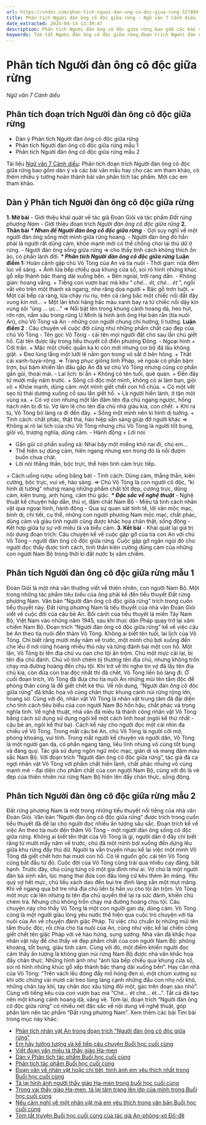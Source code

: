 ```yaml
---
url: https://vndoc.com/phan-tich-nguoi-dan-ong-co-doc-giua-rung-327894
title: Phân tích Người đàn ông cô độc giữa rừng - Ngữ văn 7 Cánh diều - VnDoc.com
date_extracted: 2025-04-14 13:39:47
description: Phân tích Người đàn ông cô độc giữa rừng bao gồm các bài văn mẫu hay cho các em tham khảo, có thêm nhiều ý tưởng xây dựng bài viết hoàn chỉnh.
keywords: Tóm tắt Người đàn ông cô độc giữa rừng,đoạn trích Người đàn ông cô độc giữa rừng,Soạn bài Người đàn ông cô độc giữa rừng,ngữ văn lớp 7 cánh diều,soạn văn 7,soạn văn 7 cánh diều,Người đàn ông cô độc giữa rừng,ngữ văn 7,văn mẫu lớp 7,ngu van 7,phân tích Người đàn ông cô độc giữa rừng,phân tích văn bản Người đàn ông cô độc giữa rừng
---
```


# Phân tích Người đàn ông cô độc giữa rừng
 _Ngữ văn 7 Cánh diều_
## Phân tích đoạn trích Người đàn ông cô độc giữa rừng
  * Dàn ý Phân tích Người đàn ông cô độc giữa rừng
  * Phân tích Người đàn ông cô độc giữa rừng mẫu 1
  * Phân tích Người đàn ông cô độc giữa rừng mẫu 2

Tài liệu [Ngữ văn 7 Cánh diều](<https://vndoc.com/ngu-van-7-tap-1-cd>): Phân tích đoạn trích Người đàn ông cô độc giữa rừng bao gồm dàn ý và các bài văn mẫu hay cho các em tham khảo, có thêm nhiều ý tưởng hoàn thành bài văn phân tích tác phẩm. Mời các em tham khảo.
## Dàn ý Phân tích Người đàn ông cô độc giữa rừng
**1\. Mở bài**
\- Giới thiệu khái quát về tác giả Đoàn Giỏi và tác phẩm _Đất rừng phương Nam_
\- Giới thiệu đoạn trích _Người đàn ông cô độc giữa rừng_
**2\. Thân bài**
 _**\* Nhan đề Người đàn ông cô độc giữa rừng**_
\- Gợi suy nghĩ về một người đàn ông sống một mình giữa rừng hoang.
\- Người đàn ông đó hẳn phải là người rất dũng cảm, khỏe mạnh mới có thể chống chọi lại thú dữ ở rừng.
\- Người đàn ông sống giữa rừng => cho thấy tính cách không thích ồn ào, có phần lánh đời.
_**\* Phân tích Người đàn ông cô độc giữa rừng**_
**Luận điểm 1:** Hoàn cảnh gặp chú Võ Tòng của An và tía nuôi
\- Thời gian: nửa đêm lúc về sáng.
\+ Ánh lửa bếp chiếu qua khung cửa sổ, soi rõ hình những khúc gỗ xếp thành bậc thang dài xuống bến.
\+ Bên ngoài, trời rạng dần.
\- Không gian: hoang vắng.
\+ Tiếng con vượn bạc má kêu “ _ché… ét, ché… ét_ ”, ngồi vắt vẻo trên một thanh xà ngang, nhe răng dọa người
\+ Bậc gỗ trơn tuột.
\+ Một cái bếp cà ràng, lửa cháy riu riu, trên cà ràng bắc một chiếc nồi đất đậy vung kín mít…
\+ Một làn khói hăng hắc màu xanh bay ra từ chiếc nồi dậy kín vung sôi “ùng … ục…”
=> Nổi bật lên trong khung cảnh hoang dã, heo hút, rờn rợn, nằm sâu trong rừng U Minh là hình ảnh ông Hai bán rắn \(tía nuôi An\), chú Võ Tòng và An - những con người chung chí hướng, lí tưởng.
**Luận điểm 2** : Câu chuyện về cuộc đời cũng như những phẩm chất cao đẹp của chú Võ Tòng
\- Tên gọi: Võ Tòng - cái tên mọi người đặt cho sau lần chú giết hổ. Cái tên được lấy trong tiểu thuyết cổ điển phương Đông.
\- Ngoại hình
\+ Cởi trần.
\+ Mặc một chiếc quần ka ki còn mới nhưng coi bộ đã lâu không giặt.
\+ Đeo lủng lẳng một lưỡi lê nằm gọn trong vỏ sắt ở bên hông.
\+ Thắt cái xanh-tuya-rông.
=> Trang phục giống lính Pháp, vẻ ngoài có phần bặm trợn, bụi bặm khiến lần đầu gặp An đã sợ chú Võ Tòng nhưng cũng có phần gần gũi, thoải mái.
\- Lai lịch: bí ẩn
\+ Không có tên tuổi, quê quán.
\+ Đến đây từ mười mấy năm trước.
\+ Sống cô độc một mình, không có ai làm bạn, giỏi võ
\+ Khỏe mạnh, dũng cảm: một mình giết chết con hổ chúa.
\+ Có một vết sẹo từ thái dương xuống cổ sau lần giết hổ.
\+ Là người hiền lành, ở tận một vùng xa.
\+ Có vợ con nhưng một lần đâm tên địa chủ ngang ngược, hống hách nên bị đi tù. Vợ làm lẽ cho tên địa chủ nhà giàu kia, con chết.
\+ Khi ra tù, Võ Tòng bỏ làng ra đi đến đây.
\+ Sống một mình nên kì hình dị tướng.
\+ Tính cách: chất phác, thật thà, hào hiệp sẵn sàng giúp đỡ người khác
=> Không ai rõ lai lịch của chú Võ Tòng nhưng chú Võ Tòng là người tốt bụng, giỏi võ, trượng nghĩa, dũng cảm.
\- Hành động
\+ Lời nói:
  * Gần gũi có phần suồng sã: Nhai bậy một miếng khô nai đi, chú em…
  * Thể hiện sự dũng cảm, hiên ngang nhưng xen trong đó là nỗi đượm buồn chua chát.
  * Lời nói thẳng thắn, bộc trực, thể hiện tình cảm trực tiếp.

\+ Cách uống rượu: uống bằng bát
\- Tính cách: Dũng cảm, thẳng thắn, kiên cường, bộc trực, vui vẻ, hào sảng.
=> Chú Võ Tòng là con người cô độc, “kì hình dị tướng” nhưng mang những phẩm chất tốt đẹp, cương trực, dũng cảm, kiên trung, anh hùng, căm thù giặc.
_**\* Đặc sắc về nghệ thuật**_
\- Nghệ thuật kể chuyện hấp dẫn, thú vị, đậm chất Nam Bộ
\- Miêu tả tính cách nhân vật qua ngoại hình, hành động
\- Qua sự quan sát tinh tế, lời văn mộc mạc, bình dị, chi tiết, cụ thể, những con người phương Nam mộc mạc, chất phác, dũng cảm và giàu tình người cũng được khắc họa chân thật, sống động
\- Kết hợp giữa tự sự với miêu tả và biểu cảm.
**3\. Kết bài**
\- Khái quát lại giá trị nội dung đoạn trích: Câu chuyện kể về cuộc gặp gỡ của tía con An với chú Võ Tòng – người đàn ông cô độc giữa rừng. Cuộc gặp gỡ ngắn ngủi đó cho người đọc thấy được tính cách, tinh thần kiên cường dũng cảm của những con người Nam Bộ trong thời kì đất nước bị xâm chiếm.
## Phân tích Người đàn ông cô độc giữa rừng mẫu 1
Đoàn Giỏi là một nhà văn thường viết về thiên nhiên, con người Nam Bộ. Một trong những tác phẩm tiêu biểu của ông phải kể đến tiểu thuyết Đất rừng phương Nam. Văn bản “Người đàn ông cô độc giữa rừng” trích trong cuốn tiểu thuyết này.
Đất rừng phương Nam là tiểu thuyết của nhà văn Đoàn Giỏi viết về cuộc đời của cậu bé An. Bối cảnh của tiểu thuyết là miền Tây Nam Bộ, Việt Nam vào những năm 1945, sau khi thực dân Pháp quay trở lại xâm chiếm Nam Bộ. Đoạn trích “Người đàn ông cô độc giữa rừng” kể về việc cậu bé An theo tía nuôi đến thăm Võ Tòng. Không ai biết tên tuổi, lai lịch của Võ Tòng. Chỉ biết rằng mười mấy năm về trước, một mình chú bơi xuồng đến che lều ở nơi rừng hoang nhiều thú này và từng đánh bại một con hổ. Một lần, Võ Tòng bị tên địa chủ vu oan cho tội ăn trộm. Chú một mực cãi lại, bị tên địa chủ đánh. Chú vô tình chém bị thương tên địa chú, nhưng không trốn chạy mà đường hoàng đến chịu tội. Khi trở về thì nghe tin vợ đã lấy tên địa chủ kia, còn đứa con trai độc nhất thì đã chết, Võ Tòng liền bỏ làng đi. Ở cuối đoạn trích, Võ Tòng đã đưa cho tía nuôi An những mũi tên tẩm độc để phòng thân cũng là để giết chết kẻ thù.
Về nội dung, “Người đàn ông cô độc giữa rừng” đã khắc họa vô cùng chân thực khung cảnh núi rừng rộng lớn, hoang sơ. Cùng với đó, nhân vật Võ Tòng là nhân vật trung tâm đã đại diện cho tính cách tiêu biểu của con người Nam Bộ hồn hậu, chất phác và trọng nghĩa tình. Về nghệ thuật, nhà văn đã miêu tả thành công nhân vật Võ Tòng bằng cách sử dụng sử dụng ngôi kể một cách linh hoạt \(ngôi kể thứ nhất - cậu bé an, ngôi kể thứ ba\). Cách kể này cho người đọc một cái nhìn đa chiều về Võ Tòng. Trong mắt cậu bé An, chú Võ Tòng là người cởi mở, phóng khoáng, vui tính. Trong mắt người kể chuyện và người dân, Võ Tòng là một người gan dạ, có phần ngang tàng, liều lĩnh nhưng vô cùng tốt bụng và đáng quý. Tác giả sử dụng ngôn ngữ mộc mạc, giản dị và mang đậm màu sắc Nam Bộ.
Với đoạn trích “Người đàn ông cô độc giữa rừng”, tác giả đã ca ngợi nhân vật Võ Tòng với phẩm chất hiền lành, chất phác nhưng vô cùng mạnh mẽ - đại diện cho phẩm chất của con người Nam Bộ, cùng với đó là vẻ đẹp của thiên nhiên núi rừng Nam Bộ hiện lên đầy chân thực, sống động.
## Phân tích Người đàn ông cô độc giữa rừng mẫu 2
Đất rừng phương Nam là một trong những tiểu thuyết nổi tiếng của nhà văn Đoàn Giỏi. Văn bản “Người đàn ông cô độc giữa rừng” được trích trong cuốn tiểu thuyết đã để lại cho người đọc nhiều ấn tượng sâu sắc.
Đoạn trích kể về việc An theo tía nuôi đến thăm Võ Tòng - một người đàn ông sống cô độc giữa rừng. Không ai biết tên thật của Võ Tòng là gì, người dân ở đây chỉ biết rằng từ mười mấy năm về trước, chú đã một mình bơi xuồng đến dựng lều giữa khu rừng đầy thú dữ. Người ta vẫn truyền nhau kể lại việc một mình Võ Tòng đã giết chết hơn hai mươi con hổ. Có lẽ nguồn gốc cái tên Võ Tòng cũng bắt đầu từ đó. Cuộc đời của Võ Tòng cũng trải qua nhiều cay đắng, bất hạnh. Trước đây, chú cũng từng có một gia đình như ai. Vợ chú là một người đàn bà xinh xắn, lúc mang thai đứa con đầu lòng cứ kêu thèm ăn măng. Yêu quý vợ hết mực, chú liều xách dao đến bụi tre đình làng xắn một mụt măng. Khi về ngang qua bờ tre nhà địa chủ liền bị hắn vu cho tội ăn trộm. Võ Tòng một mực cãi lên nhưng bị tên địa chủ quyền thế lại ra sức đánh, khiến chú chém trả. Nhưng chú không trốn chạy mà đường hoàng chịu tội. Câu chuyện này cho thấy Võ Tòng là một con người gan dạ, dũng cảm. Võ Tòng cũng là một người giàu lòng yêu nước thể hiện qua cuộc trò chuyện với tía nuôi của An về chuyện đánh giặc Pháp. Từ việc chú chuẩn bị những mũi tên tẩm thuốc độc, rồi chia cho tía nuôi của An, cũng như việc kể lại chiến công giết chết tên giặc Pháp với vẻ hào hứng, sung sướng. Nhà văn đã khắc họa nhân vật này để cho thấy vẻ đẹp phẩm chất của con người Nam Bộ: phóng khoáng, tốt bụng, giàu tình cảm.
Cùng với đó, một điểm khiến người đọc cảm thấy ấn tượng là không gian núi rừng Nam Bộ được nhà văn khắc họa đầy chân thực. Những hình ảnh như “ánh lửa bếp chiếu qua khung cửa sổ, soi rõ hình những khúc gỗ xếp thành bậc thang dài xuống bến”. Hay căn nhà của Võ Tòng: “Trên vách lều đóng đầy mồ hóng đen sì, một chùm xương sọ khỉ ước chừng vài mươi cái treo lủng láng cạnh những đầu con nhọ nồi khô, những chân tay khỉ, tay chân dọc xâu từng đôi một, gác trên đoạn sào nhỏ”. Cùng với tiếng kêu của con vượn bạc má “Ché... ét ché... ét…”. Tất cả đã tạo nên một khung cảnh hoang dã, vắng vẻ.
Tóm lại, đoạn trích “Người đàn ông cô độc giữa rừng” có nhiều nét đặc sắc về nội dung về nghệ thuật, góp phần làm nên tác phẩm “Đất rừng phương Nam”.
Xem thêm các bài Tìm bài trong mục này khác:
  * [Phân tích nhân vật An trong đoạn trích "Người đàn ông cô độc giữa rừng"](</phan-tich-nhan-vat-an-trong-doan-trich-nguoi-dan-ong-co-doc-giua-rung-328596>)
  * [Em hãy tưởng tượng và kể tiếp câu chuyện Buổi học cuối cùng](</em-hay-tuong-tuong-va-ke-tiep-cau-chuyen-buoi-hoc-cuoi-cung-174964>)
  * [Viết đoạn văn miêu tả thầy giáo Ha-men](</viet-doan-van-mieu-ta-thay-giao-ha-men-227454>)
  * [Dàn ý Phân tích tác phẩm Buổi học cuối cùng](</dan-y-phan-tich-tac-pham-buoi-hoc-cuoi-cung-175077>)
  * [Phân tích tác phẩm Buổi học cuối cùng](</phan-tich-tac-pham-buoi-hoc-cuoi-cung-175076>)
  * [Đoạn văn về nhân vật hoặc chi tiết, hình ảnh em yêu thích nhất trong Buổi học cuối cùng](</doan-van-ve-nhan-vat-hoac-chi-tiet-hinh-anh-em-yeu-thich-nhat-trong-buoi-hoc-cuoi-cung-272989>)
  * [Tả lại hình ảnh người thầy giáo Ha-men trong buổi học cuối cùng](</ta-lai-hinh-anh-nguoi-thay-giao-ha-men-trong-buoi-hoc-cuoi-cung-164690>)
  * [Trong vai thầy giáo Ha-men, tả lại tâm trạng lên lớp của mình trong Buổi học cuối cùng](</trong-vai-thay-giao-ha-men-ta-lai-tam-trang-len-lop-cua-minh-trong-buoi-hoc-cuoi-cung-174980>)
  * [Nêu cảm nghĩ về một nhân vật mà em yêu thích trong văn bản Buổi học cuối cùng](</neu-cam-nghi-ve-mot-nhan-vat-ma-em-yeu-thich-trong-van-ban-buoi-hoc-cuoi-cung-328592>)
  * [Tóm tắt truyện Buổi học cuối cùng của tác giả An-phông-xơ Đô-đê](</tom-tat-truyen-buoi-hoc-cuoi-cung-cua-tac-gia-an-phong-xo-do-de-119778>)

